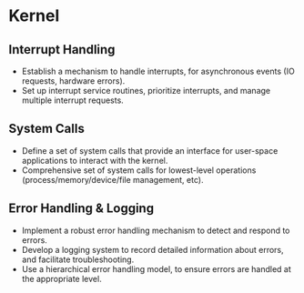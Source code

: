 # Kernel


## Interrupt Handling
- Establish a mechanism to handle interrupts, for asynchronous events (IO requests, hardware errors).
- Set up interrupt service routines, prioritize interrupts, and manage multiple interrupt requests.

## System Calls
- Define a set of system calls that provide an interface for user-space applications to interact with the kernel.
- Comprehensive set of system calls for lowest-level operations (process/memory/device/file management, etc).


## Error Handling & Logging
- Implement a robust error handling mechanism to detect and respond to errors.
- Develop a logging system to record detailed information about errors, and facilitate troubleshooting.
- Use a hierarchical error handling model, to ensure errors are handled at the appropriate level.
